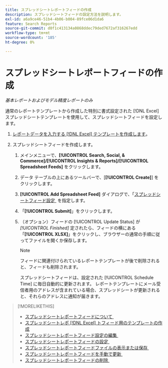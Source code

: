 ```yaml
---
title: スプレッドシートレポートフィードの作成
description: スプレッドシートフィードの設定方法を説明します。
exl-id: a6a9ce46-51b4-4b06-b004-89fce06d1da6
feature: Search Reports
source-git-commit: d0f1c413134a0868ddec79ded7672af316267edd
workflow-type: tm+mt
source-wordcount: '185'
ht-degree: 0%

---
```


# スプレッドシートレポートフィードの作成

*基本レポートおよびモデル精度レポートのみ*

通常のレポートテンプレートから作成した特別に書式設定された [!DNL Excel] スプレッドシートテンプレートを使用して、スプレッドシートフィードを設定します。

1. [&#x200B; レポートデータを入力する  [!DNL Excel]  テンプレートを作成します &#x200B;](spreadsheet-feed-create-excel-template.md)。

2. スプレッドシートフィードを作成します。

   1. メインメニューで、**[!UICONTROL Search, Social, & Commerce]/[!UICONTROL Insights & Reports]/[!UICONTROL Spreadsheet Feeds]** をクリックします。

   1. データ テーブルの上にあるツールバーで、[**[!UICONTROL Create]**] をクリックします。

   1. **[!UICONTROL Add Spreadsheet Feed]** ダイアログで、「[&#x200B; スプレッドシートフィード設定 &#x200B;](spreadsheet-feed-settings.md) を指定します。

   1. 「**[!UICONTROL Submit]**」をクリックします。

   1. （オプション）フィードの [!UICONTROL Update Status] が *[!UICONTROL Finished]* 定されたら、フィードの横にある「**[!UICONTROL XLSX]**」をクリックし、ブラウザーの通常の手順に従ってファイルを開くか保存します。

      >[!NOTE]
      >
      >フィードに関連付けられているレポートテンプレートが後で削除されると、フィードも削除されます。

      スプレッドシートフィードは、設定された [!UICONTROL Schedule Time] に毎日自動的に更新されます。 レポートテンプレートにメール受信者用のアドレスが含まれている場合、スプレッドシートが更新されると、それらのアドレスに通知が届きます。

>[!MORELIKETHIS]
>
>* [&#x200B; スプレッドシートレポートフィードについて &#x200B;](spreadsheet-feed-about.md)
>* [&#x200B; スプレッドシートレポ  [!DNL Excel]  トフィード用のテンプレートの作成 &#x200B;](spreadsheet-feed-create-excel-template.md)
>* [&#x200B; スプレッドシートレポートフィード設定の編集 &#x200B;](spreadsheet-feed-edit.md)
>* [&#x200B; スプレッドシートレポートフィードの設定 &#x200B;](spreadsheet-feed-settings.md)
>* [&#x200B; スプレッドシートレポートフィードファイルの表示または保存 &#x200B;](spreadsheet-feed-view-or-save.md)
>* [&#x200B; スプレッドシートレポートフィードを手動で更新 &#x200B;](spreadsheet-feed-refresh.md)
>* [&#x200B; スプレッドシートレポートフィードの削除 &#x200B;](spreadsheet-feed-delete.md)
